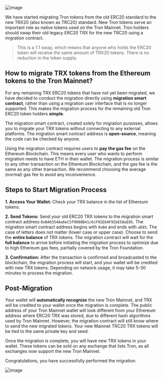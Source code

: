 ![image](https://github.com/TronixFoundation/documentation/assets/169593036/f8b7fa90-56c1-42f1-91be-a863f82b36ed)

We have started migrating Tron tokens from the old ERC20 standard to the new TRX20 (also known as TRC20) standard. New Tron tokens serve an important role as native tokens used on the Tron Mainnet. Tron holders should swap their old legacy ERC20 TRX for the new TRC20 using a migration contract.

> This is a 1:1 swap, which means that anyone who holds the ERC20 token will receive the same amount of TRX20 tokens. There is no reduction in the token supply.

## How to migrate TRX tokens from the Ethereum tokens to the Tron Mainnet?

For any remaining TRX ERC20 tokens that have not yet been migrated, we have decided to conduct the migration directly using **migration smart contract**, rather than using a migration user interface that is no longer supported. This makes the migration process for the remaining old Tron ERC20 token holders **simple**.

The migration smart contract, created solely for migration purposes, allows you to migrate your TRX tokens without connecting to any external platforms. The migration smart contract address is **open-source**, meaning the code can be checked by anyone.

Using the migration contract requires users to **pay the gas fee** on the Ethereum Blockchain. This means every user who wants to perform migration needs to have ETH in their wallet. The migration process is similar to any other transaction on the Ethereum Blockchain, and the gas fee is the same as any other transaction. We recommend choosing the average (normal) gas fee to avoid any inconvenience.

## Steps to Start Migration Process

**1. Access Your Wallet:** Check your TRX balance in the list of Ethereum tokens.

**2. Send Tokens:** Send your old ERC20 TRX tokens to the migration smart contract address `0xB46354Aa6eC5f9980B41c6cF91E64F92bE58aE85`. The migration smart contract address begins with `0xB4` and ends with `aE85`. The case of letters does not matter (lower case or upper case).
Choose to send the **entire balance** of TRX tokens. The migration contract will wait for the **full balance** to arrive before initiating the migration process to optimize due to high Ethereum gas fees, partially covered by the Tron Foundation.

**3. Confirmation:** After the transaction is confirmed and broadcasted to the blockchain, the migration process will start, and your wallet will be credited with new TRX tokens. Depending on network usage, it may take 5–30 minutes to process the migration.

## Post-Migration

Your wallet will **automatically recognize** the new Tron Mainnet, and TRX will be credited to your wallet once the migration is complete. The public address of your Tron Mainnet wallet will look different from your Ethereum address where ERC20 TRX was stored, due to different hash algorithms used by Tron Mainnet. However, the migration contract will still know where to send the new migrated tokens. Your new Mainnet TRC20 TRX tokens will be tied to the same private key and seed.

Once the migration is complete, you will have new TRX tokens in your wallet. These tokens can be sold on any exchange that lists Tron, as all exchanges now support the new Tron Mainnet.

Congratulations, you have successfully performed the migration.

![image](https://github.com/user-attachments/assets/37c85aaf-1cd3-4d04-8a9f-9abb6aa6b5cb)

